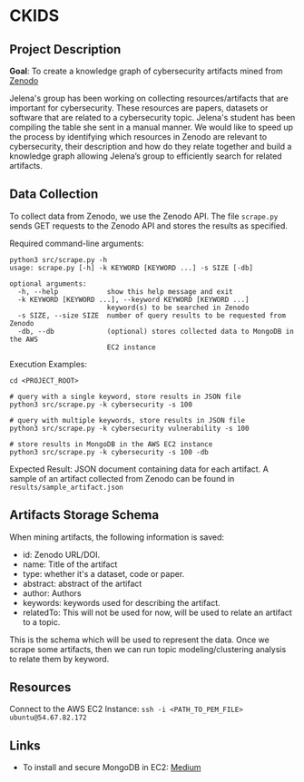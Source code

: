 # CKIDS

## Project Description
**Goal**: To create a knowledge graph of cybersecurity artifacts mined from [Zenodo](https://www.zenodo.org)

Jelena's group has been working on collecting resources/artifacts that are important for cybersecurity. These resources are papers, datasets or software that are related to a cybersecurity topic. Jelena's student has been compiling the table she sent in a manual manner. We would like to speed up the process by identifying which resources in Zenodo are relevant to cybersecurity, their description and how do they relate together and build a knowledge graph allowing Jelena’s group to efficiently search for related artifacts.

## Data Collection
To collect data from Zenodo, we use the Zenodo API. The file ```scrape.py``` sends GET requests to the Zenodo API and stores the results as specified.

Required command-line arguments:
```shell script
python3 src/scrape.py -h
usage: scrape.py [-h] -k KEYWORD [KEYWORD ...] -s SIZE [-db]

optional arguments:
  -h, --help            show this help message and exit
  -k KEYWORD [KEYWORD ...], --keyword KEYWORD [KEYWORD ...]
                        keyword(s) to be searched in Zenodo
  -s SIZE, --size SIZE  number of query results to be requested from Zenodo
  -db, --db             (optional) stores collected data to MongoDB in the AWS
                        EC2 instance
```

Execution Examples:
```shell script
cd <PROJECT_ROOT>

# query with a single keyword, store results in JSON file
python3 src/scrape.py -k cybersecurity -s 100

# query with multiple keywords, store results in JSON file
python3 src/scrape.py -k cybersecurity vulnerability -s 100

# store results in MongoDB in the AWS EC2 instance
python3 src/scrape.py -k cybersecurity -s 100 -db
```

Expected Result: JSON document containing data for each artifact.
A sample of an artifact collected from Zenodo can be found in ```results/sample_artifact.json```

## Artifacts Storage Schema
When mining artifacts, the following information is saved:

* id: Zenodo URL/DOI.
* name: Title of the artifact
* type: whether it's a dataset, code or paper.
* abstract: abstract of the artifact
* author: Authors
* keywords: keywords used for describing the artifact.
* relatedTo: This will not be used for now, will be used to relate an artifact to a topic.

This is the schema which will be used to represent the data. Once we scrape some artifacts, then we can run topic modeling/clustering analysis to relate them by keyword.

## Resources
Connect to the AWS EC2 Instance: ```ssh -i <PATH_TO_PEM_FILE> ubuntu@54.67.82.172```

## Links
* To install and secure MongoDB in EC2: [Medium](https://hackernoon.com/how-to-install-and-secure-mongodb-in-amazon-ec2-in-minutes-90184283b0a1)